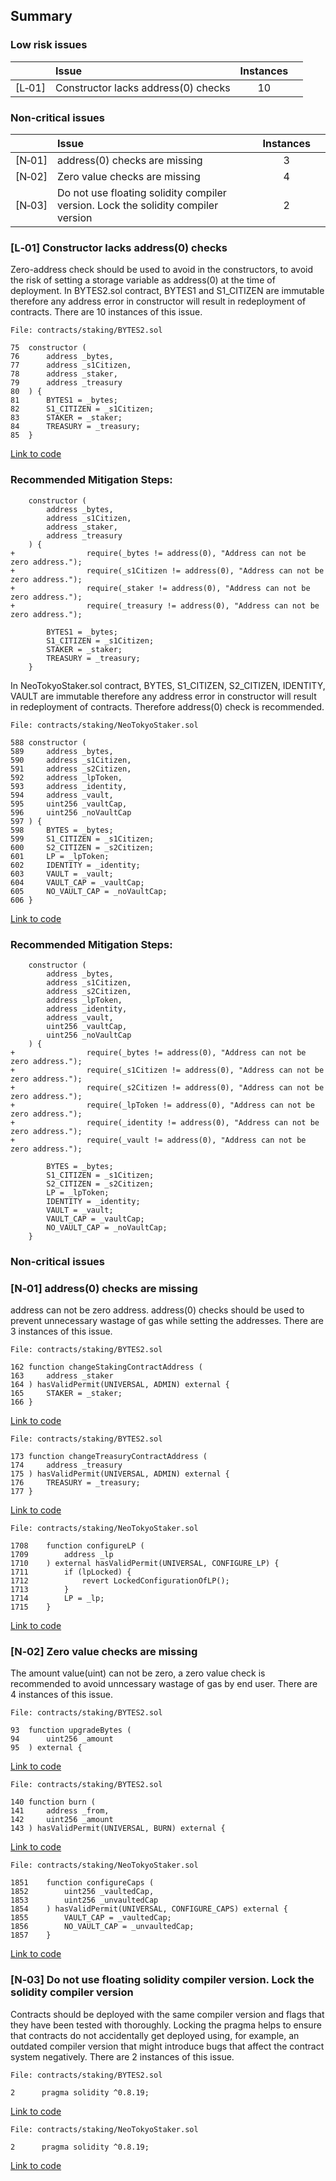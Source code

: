 ## Summary

### Low risk issues
| |Issue|Instances| |
|-|:-|:-:|:-:| 
| [L&#x2011;01] | Constructor lacks address(0) checks | 10 |

### Non-critical issues
| |Issue|Instances| |
|-|:-|:-:|:-:| 
| [N&#x2011;01] | address(0) checks are missing | 3 |
| [N&#x2011;02] | Zero value checks are missing | 4 |
| [N&#x2011;03] | Do not use floating solidity compiler version. Lock the solidity compiler version | 2 |

### [L&#x2011;01]  Constructor lacks address(0) checks
Zero-address check should be used to avoid in the constructors, to avoid the risk of setting a storage variable as address(0) at the time of deployment. 
In BYTES2.sol contract, BYTES1 and S1_CITIZEN are immutable therefore any address error in constructor will result in redeployment of contracts.
There are 10 instances of this issue.

```solidity
File: contracts/staking/BYTES2.sol

75	constructor (
76		address _bytes,
77		address _s1Citizen,
78		address _staker,
79		address _treasury
80	) {
81		BYTES1 = _bytes;
82		S1_CITIZEN = _s1Citizen;
83		STAKER = _staker;
84		TREASURY = _treasury;
85	}
```
[Link to code](https://github.com/code-423n4/2023-03-neotokyo/blob/dfa5887062e47e2d0c801ef33062d44c09f6f36e/contracts/staking/BYTES2.sol#L75-L85)

### Recommended Mitigation Steps:
```solidity
	constructor (
		address _bytes,
		address _s1Citizen,
		address _staker,
		address _treasury
	) {
+                require(_bytes != address(0), "Address can not be zero address.");
+                require(_s1Citizen != address(0), "Address can not be zero address.");
+                require(_staker != address(0), "Address can not be zero address.");
+                require(_treasury != address(0), "Address can not be zero address.");

		BYTES1 = _bytes;
		S1_CITIZEN = _s1Citizen;
		STAKER = _staker;
		TREASURY = _treasury;
	}
```
In NeoTokyoStaker.sol contract, BYTES, S1_CITIZEN, S2_CITIZEN, IDENTITY, VAULT are immutable therefore any address error in constructor will result in redeployment of contracts. Therefore address(0) check is recommended. 

```solidity
File: contracts/staking/NeoTokyoStaker.sol

588	constructor (
589		address _bytes,
590		address _s1Citizen,
591		address _s2Citizen,
592		address _lpToken,
593		address _identity,
594		address _vault,
595		uint256 _vaultCap,
596		uint256 _noVaultCap
597	) {
598		BYTES = _bytes;
599		S1_CITIZEN = _s1Citizen;
600		S2_CITIZEN = _s2Citizen;
601		LP = _lpToken;
602		IDENTITY = _identity;
603		VAULT = _vault;
604		VAULT_CAP = _vaultCap;
605		NO_VAULT_CAP = _noVaultCap;
606	}
```
[Link to code](https://github.com/code-423n4/2023-03-neotokyo/blob/dfa5887062e47e2d0c801ef33062d44c09f6f36e/contracts/staking/NeoTokyoStaker.sol#L588-L606)

### Recommended Mitigation Steps:
```solidity
	constructor (
		address _bytes,
		address _s1Citizen,
		address _s2Citizen,
		address _lpToken,
		address _identity,
		address _vault,
		uint256 _vaultCap,
		uint256 _noVaultCap
	) {
+                require(_bytes != address(0), "Address can not be zero address.");
+                require(_s1Citizen != address(0), "Address can not be zero address.");
+                require(_s2Citizen != address(0), "Address can not be zero address.");
+                require(_lpToken != address(0), "Address can not be zero address.");
+                require(_identity != address(0), "Address can not be zero address.");
+                require(_vault != address(0), "Address can not be zero address.");

		BYTES = _bytes;
		S1_CITIZEN = _s1Citizen;
		S2_CITIZEN = _s2Citizen;
		LP = _lpToken;
		IDENTITY = _identity;
		VAULT = _vault;
		VAULT_CAP = _vaultCap;
		NO_VAULT_CAP = _noVaultCap;
	}
```

### Non-critical issues
### [N&#x2011;01]   address(0) checks are missing
address can not be zero address. address(0) checks should be used to prevent unnecessary wastage of gas while setting the addresses.
There are 3 instances of this issue.

```solidity
File: contracts/staking/BYTES2.sol

162	function changeStakingContractAddress (
163		address _staker
164	) hasValidPermit(UNIVERSAL, ADMIN) external {
165		STAKER = _staker;
166	}
```
[Link to code](https://github.com/code-423n4/2023-03-neotokyo/blob/dfa5887062e47e2d0c801ef33062d44c09f6f36e/contracts/staking/BYTES2.sol#L162-L166)

```solidity
File: contracts/staking/BYTES2.sol

173	function changeTreasuryContractAddress (
174		address _treasury
175	) hasValidPermit(UNIVERSAL, ADMIN) external {
176		TREASURY = _treasury;
177	}
```
[Link to code](https://github.com/code-423n4/2023-03-neotokyo/blob/dfa5887062e47e2d0c801ef33062d44c09f6f36e/contracts/staking/BYTES2.sol#L173-L177)

```solidity
File: contracts/staking/NeoTokyoStaker.sol

1708	function configureLP (
1709		address _lp
1710	) external hasValidPermit(UNIVERSAL, CONFIGURE_LP) {
1711		if (lpLocked) {
1712			revert LockedConfigurationOfLP();
1713		}
1714		LP = _lp;
1715	}
```
[Link to code](https://github.com/code-423n4/2023-03-neotokyo/blob/dfa5887062e47e2d0c801ef33062d44c09f6f36e/contracts/staking/NeoTokyoStaker.sol#L1708-L1715)

### [N&#x2011;02]   Zero value checks are missing
The amount value(uint) can not be zero, a zero value check is recommended to avoid unncessary wastage of gas by end user.
There are 4 instances of this issue.

```solidity
File: contracts/staking/BYTES2.sol

93	function upgradeBytes (
94		uint256 _amount
95	) external {
```
[Link to code](https://github.com/code-423n4/2023-03-neotokyo/blob/dfa5887062e47e2d0c801ef33062d44c09f6f36e/contracts/staking/BYTES2.sol#L93-L95)

```solidity
File: contracts/staking/BYTES2.sol

140	function burn (
141		address _from,
142		uint256 _amount
143	) hasValidPermit(UNIVERSAL, BURN) external {
```
[Link to code](https://github.com/code-423n4/2023-03-neotokyo/blob/dfa5887062e47e2d0c801ef33062d44c09f6f36e/contracts/staking/BYTES2.sol#L140-L143)

```solidity
File: contracts/staking/NeoTokyoStaker.sol

1851	function configureCaps (
1852		uint256 _vaultedCap,
1853		uint256 _unvaultedCap
1854	) hasValidPermit(UNIVERSAL, CONFIGURE_CAPS) external {
1855		VAULT_CAP = _vaultedCap;
1856		NO_VAULT_CAP = _unvaultedCap;
1857	}
```
[Link to code](https://github.com/code-423n4/2023-03-neotokyo/blob/dfa5887062e47e2d0c801ef33062d44c09f6f36e/contracts/staking/NeoTokyoStaker.sol#L1851-L1857)

### [N&#x2011;03]   Do not use floating solidity compiler version. Lock the solidity compiler version
Contracts should be deployed with the same compiler version and flags that they have been tested with thoroughly. Locking the pragma helps to ensure that contracts do not accidentally get deployed using, for example, an outdated compiler version that might introduce bugs that affect the contract system negatively.
There are 2 instances of this issue.

```solidity
File: contracts/staking/BYTES2.sol

2      pragma solidity ^0.8.19;
```
[Link to code](https://github.com/code-423n4/2023-03-neotokyo/blob/dfa5887062e47e2d0c801ef33062d44c09f6f36e/contracts/staking/BYTES2.sol#L2)

```solidity
File: contracts/staking/NeoTokyoStaker.sol

2      pragma solidity ^0.8.19;
```
[Link to code](https://github.com/code-423n4/2023-03-neotokyo/blob/dfa5887062e47e2d0c801ef33062d44c09f6f36e/contracts/staking/NeoTokyoStaker.sol#L2)
